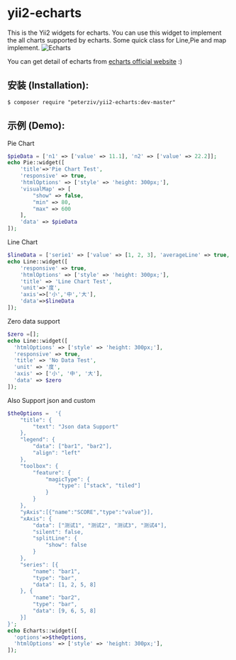 # yii2-echarts
This is the Yii2 widgets for echarts. You can use this widget to implement the all charts supported by echarts. Some quick class for Line,Pie and map implement.
![Echarts](http://echarts.baidu.com/images/logo.png)

You can get detail of echarts  from [echarts official website](http://echarts.baidu.com/) :)

## 安装 (Installation):

```
$ composer require "peterziv/yii2-echarts:dev-master"
```


## 示例 (Demo):

Pie Chart
```php
$pieData = ['n1' => ['value' => 11.1], 'n2' => ['value' => 22.2]];
echo Pie::widget([
    'title'=>'Pie Chart Test',
    'responsive' => true,
    'htmlOptions' => ['style' => 'height: 300px;'],
    'visualMap' => [
    	"show" => false,
    	"min" => 80,
    	"max" => 600
    ],
	'data' => $pieData
]);
```

Line Chart
```php
$lineData = ['serie1' => ['value' => [1, 2, 3], 'averageLine' => true, 'maxPoint' => true, 'minPoint' => true], 'serie2' => ['averageLine' => true, 'value' => [3, 6, 9]]];
echo Line::widget([
	'responsive' => true,
	'htmlOptions' => ['style' => 'height: 300px;'],
    'title' => 'Line Chart Test',
    'unit'=>'度',
    'axis'=>['小','中','大'],
    'data'=>$lineData
]);
```

Zero data support

```php
$zero =[];
echo Line::widget([
  'htmlOptions' => ['style' => 'height: 300px;'],
  'responsive' => true,
  'title' => 'No Data Test',
  'unit' => '度',
  'axis' => ['小', '中', '大'],
  'data' => $zero
]);
```

Also Support json and custom
```php
$theOptions =  '{
	"title": {
		"text": "Json data Support"
	},
	"legend": {
		"data": ["bar1", "bar2"],
		"align": "left"
	},
	"toolbox": {
		"feature": {
			"magicType": {
				"type": ["stack", "tiled"]
			}
		}
	},
    "yAxis":[{"name":"SCORE","type":"value"}],
	"xAxis": {
		"data": ["测试1", "测试2", "测试3", "测试4"],
		"silent": false,
		"splitLine": {
			"show": false
		}
	},
	"series": [{
		"name": "bar1",
		"type": "bar",
		"data": [1, 2, 5, 8]
	}, {
		"name": "bar2",
		"type": "bar",
		"data": [9, 6, 5, 8]
	}]
}';
echo Echarts::widget([
  'options'=>$theOptions,
  'htmlOptions' => ['style' => 'height: 300px;'],
]);
```

